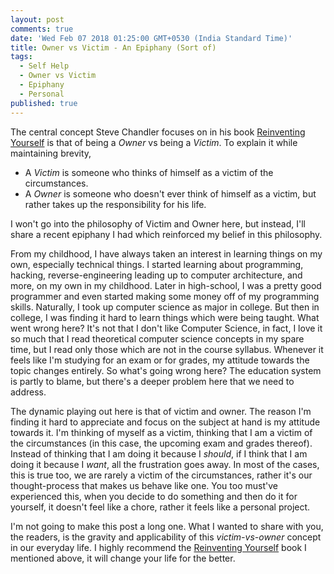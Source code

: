 ```yaml
---
layout: post
comments: true
date: 'Wed Feb 07 2018 01:25:00 GMT+0530 (India Standard Time)'
title: Owner vs Victim - An Epiphany (Sort of)
tags:
  - Self Help
  - Owner vs Victim
  - Epiphany
  - Personal
published: true
---
```



The central concept Steve Chandler focuses on in his book [Reinventing Yourself](https://www.goodreads.com/book/show/93360) is that of being a _Owner_ vs being a _Victim_. To explain it while maintaining brevity, 

- A _Victim_ is someone who thinks of himself as a victim of the circumstances.
- A _Owner_ is someone who doesn't ever think of himself as a victim, but rather takes up the responsibility for his life.

I won't go into the philosophy of Victim and Owner here, but instead, I'll share a recent epiphany I had which reinforced my belief in this philosophy.

From my childhood, I have always taken an interest in learning things on my own, especially technical things. I started learning about programming, hacking, reverse-engineering leading up to computer architecture, and more, on my own in my childhood. Later in high-school, I was a pretty good programmer and even started making some money off of my programming skills. Naturally, I took up computer science as major in college. But then in college, I was finding it hard to learn things which were being taught. What went wrong here? It's not that I don't like Computer Science, in fact, I love it so much that I read theoretical computer science concepts in my spare time, but I read only those which are not in the course syllabus. Whenever it feels like I'm studying for an exam or for grades, my attitude towards the topic changes entirely. So what's going wrong here? The education system is partly to blame, but there's a deeper problem here that we need to address.

The dynamic playing out here is that of victim and owner. The reason I'm finding it hard to appreciate and focus on the subject at hand is my attitude towards it. I'm thinking of myself as a victim, thinking that I am a victim of the circumstances (in this case, the upcoming exam and grades thereof). Instead of thinking that I am doing it because I _should_, if I think that I am doing it because I _want_, all the frustration goes away. In most of the cases, this is true too, we are rarely a victim of the circumstances, rather it's our thought-process that makes us behave like one. You too must've experienced this, when you decide to do something and then do it for yourself, it doesn't feel like a chore, rather it feels like a personal project.

I'm not going to make this post a long one. What I wanted to share with you, the readers, is the gravity and applicability of this _victim-vs-owner_ concept in our everyday life. I highly recommend the [Reinventing Yourself](https://www.goodreads.com/book/show/93360) book I mentioned above, it will change your life for the better.
